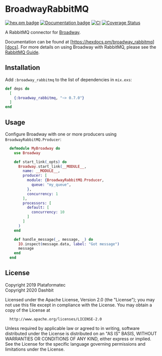 # BroadwayRabbitMQ

[![hex.pm badge](https://img.shields.io/badge/Package%20on%20hex.pm-informational)](https://hex.pm/packages/broadway_rabbitmq)
[![Documentation badge](https://img.shields.io/badge/Documentation-ff69b4)][docs]
[![CI](https://github.com/dashbitco/broadway_rabbitmq/actions/workflows/ci.yml/badge.svg)](https://github.com/dashbitco/broadway_rabbitmq/actions/workflows/ci.yml)
[![Coverage Status](https://coveralls.io/repos/github/dashbitco/broadway_rabbitmq/badge.svg?branch=master)](https://coveralls.io/github/dashbitco/broadway_rabbitmq?branch=master)

A RabbitMQ connector for [Broadway](https://github.com/dashbitco/broadway).

Documentation can be found at [https://hexdocs.pm/broadway_rabbitmq][docs].
For more details on using Broadway with RabbitMQ, please see the
[RabbitMQ Guide](https://hexdocs.pm/broadway/rabbitmq.html).

## Installation

Add `:broadway_rabbitmq` to the list of dependencies in `mix.exs`:

```elixir
def deps do
  [
    {:broadway_rabbitmq, "~> 0.7.0"}
  ]
end
```

## Usage

Configure Broadway with one or more producers using `BroadwayRabbitMQ.Producer`:

```elixir
  defmodule MyBroadway do
    use Broadway

    def start_link(_opts) do
      Broadway.start_link(__MODULE__,
        name: __MODULE__,
        producer: [
          module: {BroadwayRabbitMQ.Producer,
            queue: "my_queue",
          },
          concurrency: 1
        ],
        processors: [
          default: [
            concurrency: 10
          ]
        ]
      )
    end

    def handle_message(_, message, _) do
      IO.inspect(message.data, label: "Got message")
      message
    end
  end
```

## License

Copyright 2019 Plataformatec\
Copyright 2020 Dashbit

  Licensed under the Apache License, Version 2.0 (the "License");
  you may not use this file except in compliance with the License.
  You may obtain a copy of the License at

      http://www.apache.org/licenses/LICENSE-2.0

  Unless required by applicable law or agreed to in writing, software
  distributed under the License is distributed on an "AS IS" BASIS,
  WITHOUT WARRANTIES OR CONDITIONS OF ANY KIND, either express or implied.
  See the License for the specific language governing permissions and
  limitations under the License.

[docs]: https://hexdocs.pm/broadway_rabbitmq
